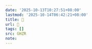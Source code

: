 ```yaml
---
date: '2025-10-13T10:27:51+08:00'
lastmod: '2025-10-14T06:42:21+08:00'
title: 􄟙
url: 􄟙
tags: []
src: GHZR
note:
---
```

